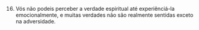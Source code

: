 ﻿16. Vós não podeis perceber a verdade espiritual até experiênciá-la emocionalmente, e muitas verdades não são realmente sentidas exceto na adversidade.